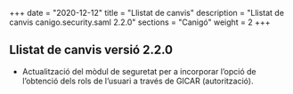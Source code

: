 +++
date        = "2020-12-12"
title       = "Llistat de canvis"
description = "Llistat de canvis canigo.security.saml 2.2.0"
sections    = "Canigó"
weight		= 2
+++

## Llistat de canvis versió 2.2.0

  - Actualització del mòdul de seguretat per a incorporar l’opció de l’obtenció dels rols de l’usuari a través de GICAR (autorització).
